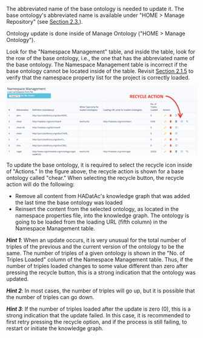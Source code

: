 The abbreviated name of the base ontology is needed to update it.  The base ontology's abbreviated name is available under "HOME > Manage Repository" (see [Section 2.3.](https://github.com/paulopinheiro1234/hadatac/wiki/2.3.-Config-Verification)).

Ontology update is done inside of Manage Ontology ("HOME > Manage Ontology"). 

Look for the "Namespace Management" table, and inside the table, look for the row of the base ontology, i.e., the one that has the abbreviated name of the base ontology. The Namespace Management table is incorrect if the base ontology cannot be located inside of the table. Revisit [Section 2.1.5]( https://github.com/paulopinheiro1234/hadatac/wiki/2.1.-Software-Configuration#215-setting-up-namespacesproperties) to verify that the namespace property list for the project is correctly loaded.

![](https://raw.githubusercontent.com/paulopinheiro1234/hadatac-screenshots/master/Sec6/OntologyUpdate01.png)

To update the base ontology, it is required to select the recycle icon inside of "Actions." In the figure above, the recycle action is shown for a base ontology called "chear." When selecting the recycle button, the recycle action will do the following:

* Remove all content from HADatAc's knowledge graph that was added the last time the base ontology was loaded
* Reinsert the content from the selected ontology, as located in the namespace properties file, into the knowledge graph. The ontology is going to be loaded from the loading URL (fifth column) in the Namespace Management table. 

___Hint 1___: When an update occurs, it is very unusual for the total number of triples of the previous and the current version of the ontology to be the same. The number of triples of a given ontology is shown in the "No. of Triples Loaded" column of the Namespace Management table. Thus, if the number of triples loaded changes to some value different than zero after pressing the recycle button, this is a strong indication that the ontology was updated.

___Hint 2___: In most cases, the number of triples will go up, but it is possible that the number of triples can go down. 

___Hint 3___: If the number of triples loaded after the update is zero (0), this is a strong indication that the update failed. In this case, it is recommended to first retry pressing the recycle option, and if the process is still failing, to restart or initiate the knowledge graph.
  